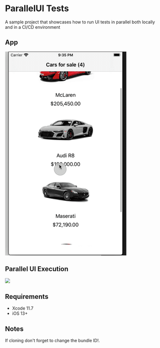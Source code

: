 #  ParallelUI Tests

A sample project that showcases how to run UI tests in parallel both locally and in a CI/CD environment

## App

![](https://github.com/triztian/ParallelUITests/raw/master/Media/ParallelUITests%20App.gif)

## Parallel UI Execution

![](https://github.com/triztian/ParallelUITests/raw/master/Media/ParallelUITests%20Xcode%20Run.gif)

## Requirements

* Xcode 11.7
* iOS 13+

## Notes

If cloning don't forget to change the bundle ID!.


